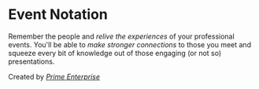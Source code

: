 # Event Notation

Remember the people and *relive the experiences* of your professional events. You'll be able to *make stronger connections* to those you meet and squeeze every bit of knowledge out of those engaging (or not so) presentations.

Created by [*Prime Enterprise*](http://primeenterprise.net)